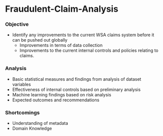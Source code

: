 # Fraudulent-Claim-Analysis


### Objective
- Identify any improvements to the current WSA claims system before it can be pushed out globally 
  - Improvements in terms of data collection
  - Improvements to the current internal controls and policies relating to claims.
### Analysis 
- Basic statistical measures and findings from analysis of dataset variables 
- Effectiveness of internal controls based on preliminary analysis 
- Machine learning findings based on risk analysis 
- Expected outcomes and recommendations
### Shortcomings 
- Understanding of metadata
- Domain Knowledge
